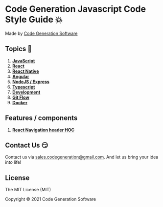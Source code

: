 # Code Generation Javascript Code Style Guide 💥

Made by [Code Generation Software](http://codegeneration.io/)

## Topics 🚀

1. [**JavaScript**](docs/javascript.md)
2. [**React**](docs/react/README.md)
3. [**React Native**](docs/react-native/README.md)
3. [**Angular**](docs/angular/README.md)
3. [**NodeJS / Express**](docs/node-express/README.md)
4. [**Typescript**](docs/typings.md)
5. [**Development**](docs/development.md)
6. [**Git Flow**](docs/git.md)
7. [**Docker**](docs/docker.md)

## Features / components

1. [**React Navigation header HOC**](/features-components/react-navigation-header-hoc.md)

## Contact Us 😏

Contact us via sales.codegeneration@gmail.com. And let us bring your idea into life!

## License

The MIT License (MIT)

Copyright © 2021 Code Generation Software
